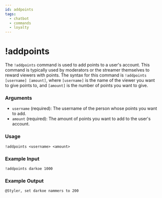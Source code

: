 ```yaml
---
id: addpoints
tags:
  - chatbot
  - commands
  - loyalty
---
```

# !addpoints

The `!addpoints` command is used to add points to a user's account. This command is typically used by moderators or the streamer themselves to reward viewers with points. The syntax for this command is `!addpoints [username] [amount]`, where `[username]` is the name of the viewer you want to give points to, and `[amount]` is the number of points you want to give.

### Arguments

- `username` (required): The username of the person whose points you want to add.
- `amount` (required): The amount of points you want to add to the user's account.

### Usage

```
!addpoints <username> <amount>
```

### Example Input

```
!addpoints darkoe 1000
```

### Example Output

```
@Styler, set darkoe nammers to 200 
```
